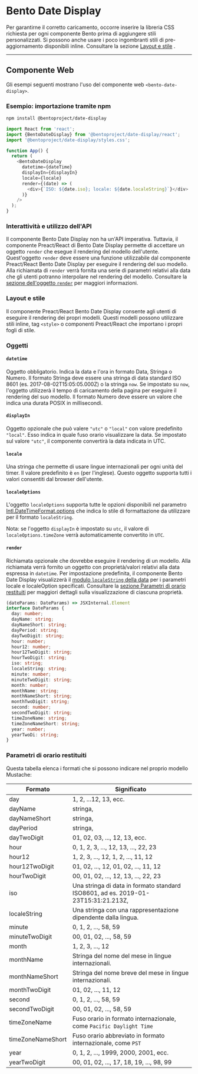 # Bento Date Display

Per garantirne il corretto caricamento, occorre inserire la libreria CSS richiesta per ogni componente Bento prima di aggiungere stili personalizzati. Si possono anche usare i poco ingombranti stili di pre-aggiornamento disponibili inline. Consultare la sezione [Layout e stile](#layout-and-style) .

<!--
## Web Component

TODO(https://go.amp.dev/issue/36619): Restore this section. We don't include it because we don't support <template> in Bento Web Components yet.

An older version of this file contains the removed section, though it's incorrect:

https://github.com/ampproject/amphtml/blob/422d171e87571c4d125a2bf956e78e92444c10e8/extensions/amp-date-display/1.0/README.md
-->

---

## Componente Web

Gli esempi seguenti mostrano l'uso del componente web `<bento-date-display>`.

### Esempio: importazione tramite npm

```sh
npm install @bentoproject/date-display
```

```javascript
import React from 'react';
import {BentoDateDisplay} from '@bentoproject/date-display/react';
import '@bentoproject/date-display/styles.css';

function App() {
  return (
    <BentoDateDisplay
      datetime={dateTime}
      displayIn={displayIn}
      locale={locale}
      render={(date) => (
        <div>{`ISO: ${date.iso}; locale: ${date.localeString}`}</div>
      )}
    />
  );
}
```

### Interattività e utilizzo dell'API

Il componente Bento Date Display non ha un'API imperativa. Tuttavia, il componente Preact/React di Bento Date Display permette di accettare un oggetto `render` che esegue il rendering del modello dell'utente. Quest'oggetto `render` deve essere una funzione utilizzabile dal componente Preact/React Bento Date Display per eseguire il rendering del suo modello. Alla richiamata di `render` verrà fornita una serie di parametri relativi alla data che gli utenti potranno interpolare nel rendering del modello. Consultare la <a href="#render" data-md-type="link">sezione dell'oggetto `render`</a> per maggiori informazioni.

### Layout e stile

Il componente Preact/React Bento Date Display consente agli utenti di eseguire il rendering dei propri modelli. Questi modelli possono utilizzare stili inline, tag `<style>` o componenti Preact/React che importano i propri fogli di stile.

### Oggetti

#### `datetime`

Oggetto obbligatorio. Indica la data e l'ora in formato Data, Stringa o Numero. Il formato Stringa deve essere una stringa di data standard ISO 8601 (es. 2017-08-02T15:05:05.000Z) o la stringa `now`. Se impostato su `now`, l'oggetto utilizzerà il tempo di caricamento della pagina per eseguire il rendering del suo modello. Il formato Numero deve essere un valore che indica una durata POSIX in millisecondi.

#### `displayIn`

Oggetto opzionale che può valere `"utc"` o `"local"` con valore predefinito `"local"`. Esso indica in quale fuso orario visualizzare la data. Se impostato sul valore `"utc"`, il componente convertirà la data indicata in UTC.

#### `locale`

Una stringa che permette di usare lingue internazionali per ogni unità del timer. Il valore predefinito è `en` (per l'inglese). Questo oggetto supporta tutti i valori consentiti dal browser dell'utente.

#### `localeOptions`

L'oggetto `localeOptions` supporta tutte le opzioni disponibili nel parametro [Intl.DateTimeFormat.options](https://developer.mozilla.org/en-US/docs/Web/JavaScript/Reference/Global_Objects/Intl/DateTimeFormat/DateTimeFormat#parameters) che indica lo stile di formattazione da utilizzare per il formato `localeString`.

Nota: se l'oggetto `displayIn` è impostato su `utc`, il valore di `localeOptions.timeZone` verrà automaticamente convertito in `UTC`.

#### `render`

Richiamata opzionale che dovrebbe eseguire il rendering di un modello. Alla richiamata verrà fornito un oggetto con proprietà/valori relativi alla data espressa in `datetime`. Per impostazione predefinita, il componente Bento Date Display visualizzerà il [modulo `localeString` della data](https://developer.mozilla.org/en-US/docs/Web/JavaScript/Reference/Global_Objects/Date/toLocaleString) per i parametri locale e localeOption specificati. Consultare la [sezione Parametri di orario restituiti](#returned-time-parameters) per maggiori dettagli sulla visualizzazione di ciascuna proprietà.

```typescript
(dateParams: DateParams) => JSXInternal.Element
interface DateParams {
  day: number;
  dayName: string;
  dayNameShort: string;
  dayPeriod: string;
  dayTwoDigit: string;
  hour: number;
  hour12: number;
  hour12TwoDigit: string;
  hourTwoDigit: string;
  iso: string;
  localeString: string;
  minute: number;
  minuteTwoDigit: string;
  month: number;
  monthName: string;
  monthNameShort: string;
  monthTwoDigit: string;
  second: number;
  secondTwoDigit: string;
  timeZoneName: string;
  timeZoneNameShort: string;
  year: number;
  yearTwoDi: string;
}
```

### Parametri di orario restituiti

Questa tabella elenca i formati che si possono indicare nel proprio modello Mustache:

Formato | Significato
--- | ---
day | 1, 2, ...12, 13, ecc.
dayName | stringa,
dayNameShort | stringa,
dayPeriod | stringa,
dayTwoDigit | 01, 02, 03, ..., 12, 13, ecc.
hour | 0, 1, 2, 3, ..., 12, 13, ..., 22, 23
hour12 | 1, 2, 3, ..., 12, 1, 2, ..., 11, 12
hour12TwoDigit | 01, 02, ..., 12, 01, 02, ..., 11, 12
hourTwoDigit | 00, 01, 02, ..., 12, 13, ..., 22, 23
iso | Una stringa di data in formato standard ISO8601, ad es. 2019-01-23T15:31:21.213Z,
localeString | Una stringa con una rappresentazione dipendente dalla lingua.
minute | 0, 1, 2, ..., 58, 59
minuteTwoDigit | 00, 01, 02, ..., 58, 59
month | 1, 2, 3, ..., 12
monthName | Stringa del nome del mese in lingue internazionali.
monthNameShort | Stringa del nome breve del mese in lingue internazionali.
monthTwoDigit | 01, 02, ..., 11, 12
second | 0, 1, 2, ..., 58, 59
secondTwoDigit | 00, 01, 02, ..., 58, 59
timeZoneName | Fuso orario in formato internazionale, come `Pacific Daylight Time`
timeZoneNameShort | Fuso orario abbreviato in formato internazionale, come `PST`
year | 0, 1, 2, ..., 1999, 2000, 2001, ecc.
yearTwoDigit | 00, 01, 02, ..., 17, 18, 19, ..., 98, 99
